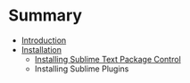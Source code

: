 # Summary

* [Introduction](README.md)
* [Installation](installation.md)
   * [Installing Sublime Text Package Control](01-Installation/02-sublime-plugins.md)
   * Installing Sublime Plugins

